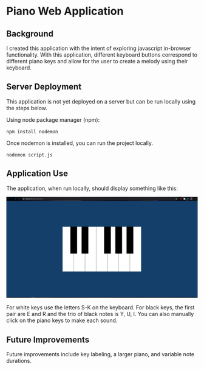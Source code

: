 # Piano Web Application

## Background

I created this application with the intent of exploring javascript in-browser functionality. With this application, different keyboard buttons correspond to different piano keys and allow for the user to create a melody using their keyboard.

## Server Deployment

This application is not yet deployed on a server but can be run locally using the steps below.

Using node package manager (npm):

```
npm install nodemon
```

Once nodemon is installed, you can run the project locally.

```
nodemon script.js
```


## Application Use

The application, when run locally, should display something like this:

<img src="Piano Website.png"> 

For white keys use the letters S-K on the keyboard. For black keys, the first pair are E and R and the trio of black notes is Y, U, I. You can also manually click on the piano keys to make each sound.

## Future Improvements

Future improvements include key labeling, a larger piano, and variable note durations.
